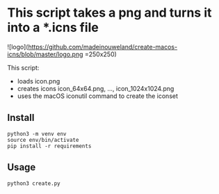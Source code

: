 # This script takes a png and turns it into a *.icns file

![logo](https://github.com/madeinouweland/create-macos-icns/blob/master/logo.png =250x250)

This script:

- loads icon.png
- creates icons icon_64x64.png, ..., icon_1024x1024.png
- uses the macOS iconutil command to create the iconset

## Install

```
python3 -m venv env
source env/bin/activate
pip install -r requirements
```

## Usage

```
python3 create.py
```
